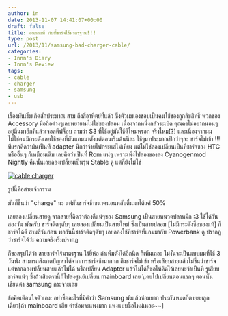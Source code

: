```yaml
---
author: in
date: 2013-11-07 14:41:07+00:00
draft: false
title: อนาถแท้ กับที่ชาร์จไร้มาตรฐาน!!!
type: post
url: /2013/11/samsung-bad-charger-cable/
categories:
- Innn's Diary
- Innn's Review
tags:
- cable
- charger
- samsung
- usb
---
```


เรื่องมันเริ่มเกิดสักประมาณ สาม ถึงสี่อาทิตย์ที่แล้ว ซึ่งตัวผมเองชอบเป็นคนใช้ของถูกลิขสิทธิ์ พวกของ Accessory มือถือต่างๆเลยพยายามไม่ใช่ของปลอม เนื่องจากหนึ่งกลัวระเบิด คุณคงไม่อยากนอนๆอยู่ตื่นมาอีกทีแล้วเจอสตีฟจ็อบ ถามว่า S3 ที่ใช้อยู่มันใช้ดีไหมหรอก จริงไหม[?] และเนื่องจากผมไม่ใช่คนมีกระตังเลยใช้ของที่มันแถมมาตั้งแต่ตอนเริ่มต้นนี่ละ ใช้ๆมาประมาณปีกว่าๆละ ชาร์จไม่เข้า !!! ทีแรกคิดว่ามันเป็นที adapter นึกว่าจ่ายไฟกระแสไม่เที่ยง แต่ไม่ใช่ลองเปลี่ยนเป็นที่ชาร์จของ HTC หรืออื่นๆ ก็เหมือนเดิม เลยคิดว่าเป็นที่ Rom แน่ๆ เพราะเพิ่งไปลองของลง Cyanogenmod Nightly คืนนั้นเลยลองเปลี่ยนเป็นรุ่น Stable ดู แต่ก็ยังไม่ใช่

[![cable charger](https://www.cyruszhang.com/wp-content/uploads/2013/11/IMG_20131107_213030.jpg)
](https://www.cyruszhang.com/wp-content/uploads/2013/11/IMG_20131107_213030.jpg)

รูปนี้คือสายเจ้ากรรม

มันก็ขึ้นว่า "charge" นะ แต่มันชาร์จช้าขนาดนอนหลับตื่นมาได้แค่ 50%

เลยลองเปลี่ยนสายดู จากสายที่คิดว่าต้องดีแน่ๆของ Samsung เป็นสายหนวดปลาหมึก :3 ใช้ได้วันสองวัน พังครับ ชาร์จติดๆดับๆ เลยลองเปลี่ยนเป็นสายใหม่ ซึ่งเป็นสายปลอม [ไม่มีกระตังซื้อของแท้] ก็ชาร์จได้ดี สามสี่วันก่อน พอวันนี้ชาร์จติดๆดับๆ เลยลองใช้ที่ชาร์จที่แถมมากับ Powerbank ดู ปรากฏว่าชาร์จได้ว่ะ ความจริงเริ่มปรากฏ

ก็ขอสรุปได้ว่า สายชาร์จไร้มาตรฐาน ไร้ยี้ห้อ ถ้าเพิ่มตังได้อีกนิด ก็เพิ่มเถอะ ไม่งั้นจะเป็นแบบผมที่ใช้ 3 วันพัง สามารถสังเกตปัญหาได้จากการชาร์จช้ามากกก ถึงชาร์จไม่เข้า หรือเสียบสายแล้วไม่ขึ้นว่าชาร์จ แต่หากลองเปลี่ยนสายแล้วไม่ได้ หรือเปลี่ยน Adapter แล้วไม่ได้ก็ขอให้คิดไว้เลยนะว่าเป็นที่ รูเสียบชาร์จแน่ๆ ซึ่งถ้าเสียตรงนี้ก็ไปส่งศูนย์เปลี่ยน mainboard เลย \\เคยไปเปลี่ยนตอนแรกๆ ตอนนั้นเขียนด่า samsung กระจายเลย

ข้อคิดเตือนใจตัวเอง: อย่าซื้ออะไรที่มีคำว่า Samsung พังแล้วซ่อมยาก ประกันหมดก็ตายยยลูกเดียว[ถ้า mainboard เสีย ค่าซ่อมจะแพงมาก แพงแบบซื้อใหม่เหอะ~~]
